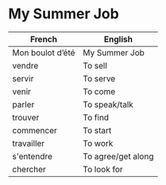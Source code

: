 # My Summer Job

| French | English |
|-|-|
| Mon boulot d’été | My Summer Job |
| vendre | To sell |
| servir | To serve |
| venir | To come |
| parler | To speak/talk |
| trouver | To find |
| commencer | To start |
| travailler | To work |
| s'entendre | To agree/get along |
| chercher | To look for |